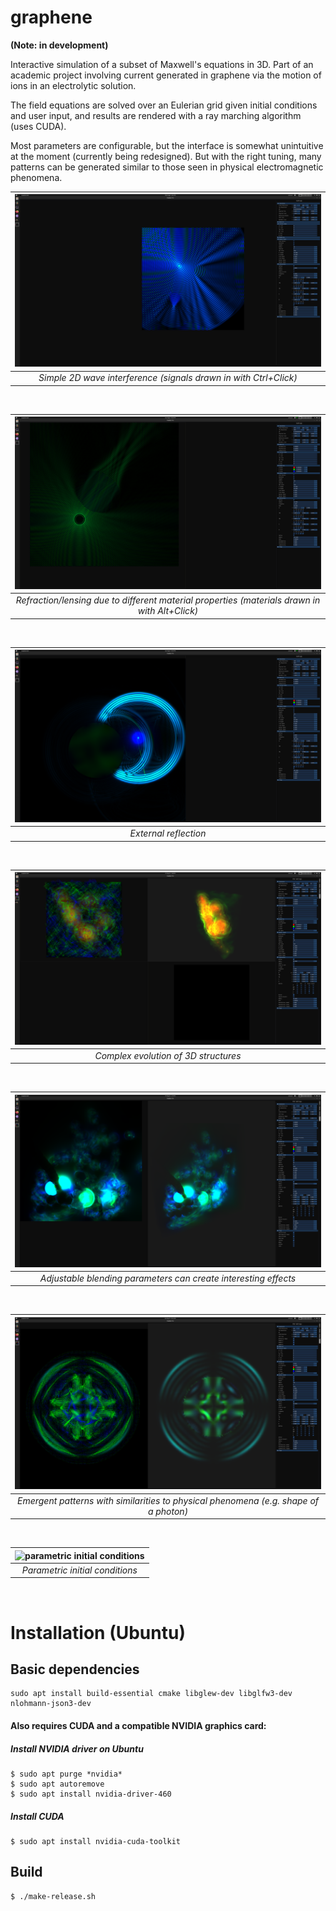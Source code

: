 # graphene

**(Note: in development)**

Interactive simulation of a subset of Maxwell's equations in 3D. Part of an academic project involving current generated in graphene via the motion of ions in an electrolytic solution.

The field equations are solved over an Eulerian grid given initial conditions and user input, and results are rendered with a ray marching algorithm (uses CUDA).

Most parameters are configurable, but the interface is somewhat unintuitive at the moment (currently being redesigned). But with the right tuning, many patterns can be generated similar to those seen in physical electromagnetic phenomena.

| ![simple 2D wave interference](https://raw.githubusercontent.com/skothr/graphene/main/images/maxwells-equations-materials7.png) | 
|:--:| 
| *Simple 2D wave interference (signals drawn in with Ctrl+Click)* |

&nbsp;
&nbsp;

| ![refraction due to different material properties](https://raw.githubusercontent.com/skothr/graphene/main/images/maxwells-equations-materials-lens.png) | 
|:--:| 
| *Refraction/lensing due to different material properties (materials drawn in with Alt+Click)* |

&nbsp;
&nbsp;

| ![external reflection](https://raw.githubusercontent.com/skothr/graphene/main/images/maxwells-equations-materials4.png) | 
|:--:| 
| *External reflection* |

&nbsp;
&nbsp;

| ![complex evolution of 3D structures](https://raw.githubusercontent.com/skothr/graphene/main/images/composite-render4.png) | 
|:--:| 
| *Complex evolution of 3D structures* |

&nbsp;
&nbsp;

| ![adjustable blending parameters for ray marching](https://raw.githubusercontent.com/skothr/graphene/main/images/composite-render6.png) | 
|:--:|
| *Adjustable blending parameters can create interesting effects* |

&nbsp;
&nbsp;

| ![emergent patterns similar to physical phenomena](https://raw.githubusercontent.com/skothr/graphene/main/images/vector-field-photon4.png) | 
|:--:|
| *Emergent patterns with similarities to physical phenomena (e.g. shape of a photon)* |

&nbsp;
&nbsp;

| ![parametric initial conditions](https://raw.githubusercontent.com/skothr/graphene/main/images/maxwells-equations-test1.png) | 
|:--:|
| *Parametric initial conditions* |

&nbsp;
&nbsp;


# Installation (Ubuntu)
## Basic dependencies
    sudo apt install build-essential cmake libglew-dev libglfw3-dev nlohmann-json3-dev
#### Also requires CUDA and a compatible NVIDIA graphics card:
##### Install NVIDIA driver on Ubuntu
    $ sudo apt purge *nvidia*
    $ sudo apt autoremove
    $ sudo apt install nvidia-driver-460
##### Install CUDA
    $ sudo apt install nvidia-cuda-toolkit

## Build
    $ ./make-release.sh
